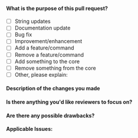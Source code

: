 <!--
    Requirements

    Filling out the template is required. Any pull request that does not include
    enough information to be reviewed in a timely manner may be closed at the
    maintainers' discretion.
-->


#### What is the purpose of this pull request?
<!--
    Put an X between the brackets on the following lines if a statement is true.
-->

- [ ] String updates
- [ ] Documentation update
- [ ] Bug fix
- [ ] Improvement/enhancement
- [ ] Add a feature/command
- [ ] Remove a feature/command
- [ ] Add something to the core
- [ ] Remove something from the core
- [ ] Other, please explain:

#### Description of the changes you made
<!--
    We must be able to understand the design of your change from this
    description. If we can't get a good idea of what the code will be doing
    from the description here, we will ask you to give further details.

    Keep in mind that the maintainer reviewing this PR may not be familiar with
    or have worked with the code here recently, so please walk us through the
    concepts.
-->


#### Is there anything you'd like reviewers to focus on?


#### Are there any possible drawbacks?
<!--
    Are there any possible side-effects or negative impacts of the code change?
    If yes, please, state them.
-->


#### Applicable Issues:
<!--
    Link any applicable Issues here
-->
